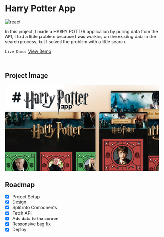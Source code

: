 # **Harry Potter App**


![react](https://img.shields.io/badge/React-20232A?style=for-the-badge&logo=react&logoColor=61DAFB)

In this project, I made a HARRY POTTER application by pulling data from the API, I had a little problem because I was working on the existing data in the search process, but I solved the problem with a little search.

`Live Demo:` [View Demo](https://azateser.github.io/15-React-Project/4.%20Harry%20Potter%20App/Live/)

<br>

## Project İmage


![harry-potter-app](../0.%20projectImages/4-harry-potter-app.png)


## Roadmap

- [x] Project Setup <br />
- [x] Design <br />
- [x] Split into Components <br />
- [x] Fetch API <br />
- [x] Add data to the screen <br />
- [x] Responsive bug fix <br />
- [x] Deploy <br />
